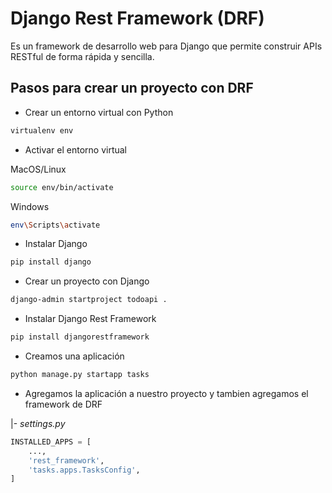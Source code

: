 # Django Rest Framework (DRF)

Es un framework de desarrollo web para Django que permite construir APIs RESTful de forma rápida y sencilla.

## Pasos para crear un proyecto con DRF

- Crear un entorno virtual con Python

```bash
virtualenv env
```

- Activar el entorno virtual

MacOS/Linux

```bash
source env/bin/activate
```

Windows

```bash
env\Scripts\activate
```

- Instalar Django

```bash
pip install django
```

- Crear un proyecto con Django

```bash
django-admin startproject todoapi .
```

- Instalar Django Rest Framework

```bash
pip install djangorestframework
```

- Creamos una aplicación

```bash
python manage.py startapp tasks
```

- Agregamos la aplicación a nuestro proyecto y tambien agregamos el framework de DRF

|- *settings.py*

```python
INSTALLED_APPS = [
    ...,
    'rest_framework',
    'tasks.apps.TasksConfig',
]
